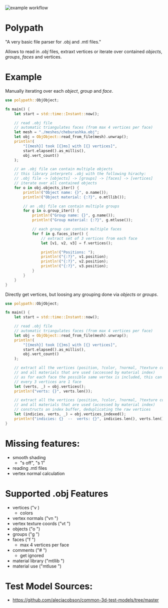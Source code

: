 ![example workflow](https://github.com/wutterfly/polypath/actions/workflows/rust.yml/badge.svg)

# Polypath

"A very basic file parser for .obj and .mtl files."


Allows to read in *.obj* files, extraxt vertices or iterate over contained *objects*, *groups*, *faces* and vertices.



# Example

Manually iterating over each *object*, *group* and *face*.

```rust
use polypath::ObjObject;

fn main() {
    let start = std::time::Instant::now();

    // read .obj file
    // automatic triangulates faces (from max 4 vertices per face)
    let mesh = "./meshes/cheburashka.obj";
    let obj = ObjObject::read_from_file(mesh).unwrap();
    println!(
        "[{mesh}] took [{}ms] with [{} vertices]",
        start.elapsed().as_millis(),
        obj.vert_count()
    );

    // an .obj file can contain multiple objects
    // this library interprets .obj with the following hirachy:
    // .obj file -> [objects] -> [groups] -> [faces] -> [vertices]
    // iterate over all contained objects
    for o in obj.objects_iter() {
        println!("Object name: {}", o.name());
        println!("Object material: {:?}", o.mtllib());

        // an .obj file can contain multiple groups
        for g in o.group_iter() {
            println!("Group name: {}", g.name());
            println!("Group material: {:?}", g.mtluse());

            // each group can contain multiple faces
            for f in g.faces_iter() {
                // extract set of 3 vertices from each face
                let [v1, v2, v3] = f.vertices();

                println!("Positions: ");
                println!("{:?}", v1.position);
                println!("{:?}", v2.position);
                println!("{:?}", v3.position);
            }
        }
    }
}

```


Directly get vertices, but loosing any grouping done via *objects* or *groups*.

```rust
use polypath::ObjObject;

fn main() {
    let start = std::time::Instant::now();

    // read .obj file
    // automatic triangulates faces (from max 4 vertices per face)
    let obj = ObjObject::read_from_file(mesh).unwrap();
    println!(
        "[{mesh}] took [{}ms] with [{} vertices]",
        start.elapsed().as_millis(),
        obj.vert_count()
    );

    // extract all the vertices (position, ?color, ?normal, ?texture coord, ?material index)
    // and all materials that are used (accessed by material index)
    // as for each face the possible same vertex is included, this can be rather inefficient
    // every 3 vertices are 1 face
    let (verts, _) = obj.vertices();
    println!("verts: {}", verts.len());

    // extract all the vertices (position, ?color, ?normal, ?texture coord, ?material index)
    // and all materials that are used (accessed by material index)
    // constructs an index buffer, deduplicating the raw vertices
    let (indicies, verts, _) = obj.vertices_indexed();
    println!("indicies: {}  --  verts: {}", indicies.len(), verts.len());
}
```

# Missing features:

- smooth shading
  - "s off", "s 1"
- reading .mtl files
- vertex normal calculation


# Supported .obj Features
- vertices ("v )
  + colors
- vertex normals ("vn ")
- vertex texture coords ("vt ")
- objects ("o ")
- groups ("g ")
- faces ("f ")
  - max 4 vertices per face
- comments ("# ")
  - get ignored
- material library ("mtllib ")
- material use ("mtluse ")





# Test Model Sources:
- https://github.com/alecjacobson/common-3d-test-models/tree/master